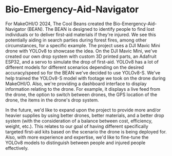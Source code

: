 # Bio-Emergency-Aid-Navigator

For MakeOHI/O 2024, The Cool Beans created the Bio-Emergency-Aid-Navigator (BEAN). The BEAN is designed to identify people to find lost individuals or to deliver first-aid materials if they're injured. We see this potentially aiding in search parties during forest fires, among other circumstances, for a specific example. The project uses a DJI Mavic Mini drone with YOLOv8 to showcase the idea. On the DJI Mavic Mini, we've created our own drop system with custom 3D printed parts, an Adafruit ESP32, and a servo to simulate the drop of first-aid. YOLOv8 has a lot of different models for different scenarios depending on the desired accuracy/speed so for the BEAN we've decided to use YOLOv8-S. We've help trained the YOLOv8-S model with footage we took on the drone during MakeOHI/O. Also, we're providing a dashboard interface to display information relating to the drone. For example, it displays a live feed from the drone, the option to switch between drones, the GPS location of the drone, the items in the drone's drop system.

In the future, we'd like to expand upon the project to provide more and/or heavier supplies by using better drones, better materials, and a better drop system (with the consideration of a balance between cost, efficiency, weight, etc.). This relates to our goal of having different specifically targeted first-aid kits based on the scenario the drone is being deployed for. Also, with more experience and expertise, we'd like to fine-tune the YOLOv8 models to distinguish between people and injured people effectively.
